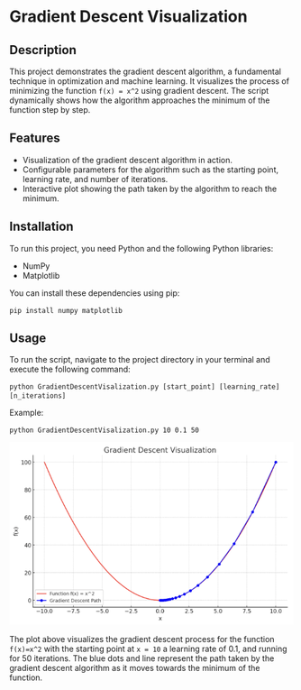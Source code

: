 # Gradient Descent Visualization

## Description
This project demonstrates the gradient descent algorithm, a fundamental technique in optimization and machine learning. It visualizes the process of minimizing the function `f(x) = x^2` using gradient descent. The script dynamically shows how the algorithm approaches the minimum of the function step by step.

## Features
- Visualization of the gradient descent algorithm in action.
- Configurable parameters for the algorithm such as the starting point, learning rate, and number of iterations.
- Interactive plot showing the path taken by the algorithm to reach the minimum.

## Installation
To run this project, you need Python and the following Python libraries:
- NumPy
- Matplotlib

You can install these dependencies using pip:
```
pip install numpy matplotlib
```


## Usage
To run the script, navigate to the project directory in your terminal and execute the following command:

```
python GradientDescentVisalization.py [start_point] [learning_rate] [n_iterations]
```
Example:
```
python GradientDescentVisalization.py 10 0.1 50
```

<img src ='GradientDescentVisualizationExample.png'></img>

The plot above visualizes the gradient descent process for the function `f(x)=x^2` with the starting point at `x = 10` a learning rate of 0.1, and running for 50 iterations. 
The blue dots and line represent the path taken by the gradient descent algorithm as it moves towards the minimum of the function. ​
